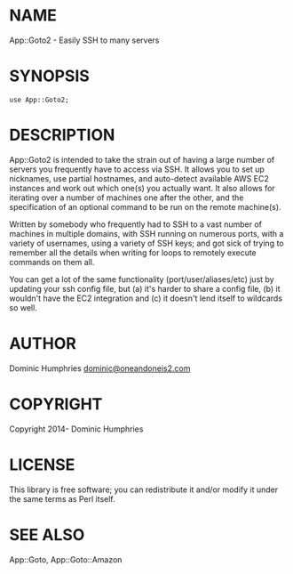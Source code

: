 # NAME

App::Goto2 - Easily SSH to many servers

# SYNOPSIS

    use App::Goto2;

# DESCRIPTION

App::Goto2 is intended to take the strain out of having a large number of servers you
frequently have to access via SSH. It allows you to set up nicknames, use partial hostnames,
and auto-detect available AWS EC2 instances and work out which one(s) you actually want. It
also allows for iterating over a number of machines one after the other, and the specification
of an optional command to be run on the remote machine(s).

Written by somebody who frequently had to SSH to a vast number of machines in multiple
domains, with SSH running on numerous ports, with a variety of usernames, using a variety of
SSH keys; and got sick of trying to remember all the details when writing for loops to
remotely execute commands on them all.

You can get a lot of the same functionality (port/user/aliases/etc) just by updating your
ssh config file, but (a) it's harder to share a config file, (b) it wouldn't have the EC2
integration and (c) it doesn't lend itself to wildcards so well.

# AUTHOR

Dominic Humphries <dominic@oneandoneis2.com>

# COPYRIGHT

Copyright 2014- Dominic Humphries

# LICENSE

This library is free software; you can redistribute it and/or modify
it under the same terms as Perl itself.

# SEE ALSO

App::Goto, App::Goto::Amazon
